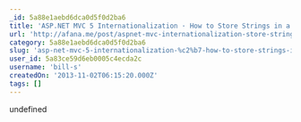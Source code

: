 ```yaml
---
_id: 5a88e1aebd6dca0d5f0d2ba6
title: 'ASP.NET MVC 5 Internationalization · How to Store Strings in a Database or Xml'
url: 'http://afana.me/post/aspnet-mvc-internationalization-store-strings-in-database-or-xml.aspx'
category: 5a88e1aebd6dca0d5f0d2ba6
slug: 'asp-net-mvc-5-internationalization-%c2%b7-how-to-store-strings-in-a-database-or-xml'
user_id: 5a83ce59d6eb0005c4ecda2c
username: 'bill-s'
createdOn: '2013-11-02T06:15:20.000Z'
tags: []
---
```


undefined
